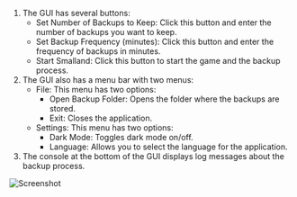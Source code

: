 1. The GUI has several buttons:
   - Set Number of Backups to Keep: Click this button and enter the number of backups you want to keep.
   - Set Backup Frequency (minutes): Click this button and enter the frequency of backups in minutes.
   - Start Smalland: Click this button to start the game and the backup process.
2. The GUI also has a menu bar with two menus:
   - File: This menu has two options:
     - Open Backup Folder: Opens the folder where the backups are stored.
     - Exit: Closes the application.
   - Settings: This menu has two options:
     - Dark Mode: Toggles dark mode on/off.
     - Language: Allows you to select the language for the application.
3. The console at the bottom of the GUI displays log messages about the backup process.

![Screenshot](https://cdn.discordapp.com/attachments/1092971126403104778/1215579972425482292/image.png?ex=65fd4411&is=65eacf11&hm=e46c80c21e83e551074e82a462abb9670664a800f1a03c554e5d374891f21fc6)
